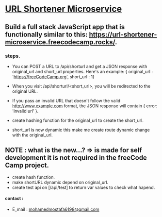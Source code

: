 # [URL Shortener Microservice](https://www.freecodecamp.org/learn/back-end-development-and-apis/back-end-development-and-apis-projects/url-shortener-microservice)

## Build a full stack JavaScript app that is functionally similar to this: https://url-shortener-microservice.freecodecamp.rocks/.

### steps. 

- You can POST a URL to /api/shorturl and get a JSON response with original_url and short_url properties. Here's an example: { original_url : 'https://freeCodeCamp.org', short_url : 1}

- When you visit /api/shorturl/<short_url>, you will be redirected to the original URL.

- If you pass an invalid URL that doesn't follow the valid http://www.example.com format, the JSON response will contain { error: 'invalid url' }.

- create hashing function for the original_url to create the short_url.

- short_url is now dynamic this make me create route dynamic change with the original_url.


## NOTE : what is the new...? => is made for self development it is not required in the freeCode Camp project.
- create hash function.
- make shortURL dynamic depend on original_url.
- create test api on [/api/test] to return var values to check what hapend.


#### contact :
 - E_mail : mohamedmostafa6198@gmail.com
